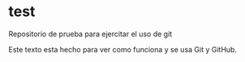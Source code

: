 # test
Repositorio de prueba para ejercitar el uso de git

Este texto esta hecho para ver como funciona y se usa Git y GitHub.
